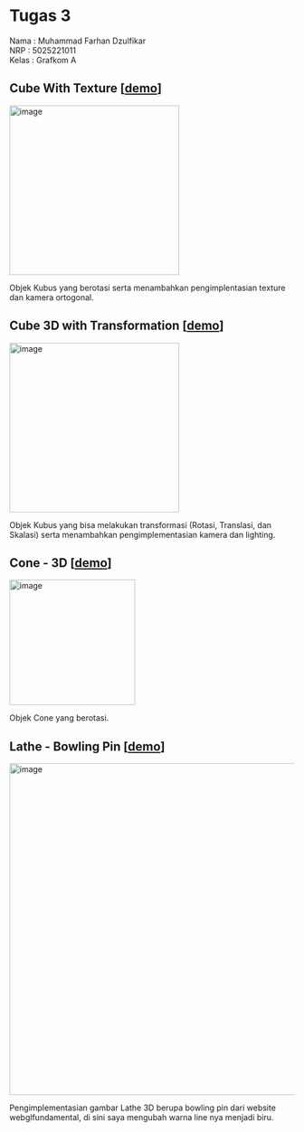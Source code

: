 # Tugas 3
Nama : Muhammad Farhan Dzulfikar  
NRP : 5025221011  
Kelas : Grafkom A  

## **Cube With Texture** [[demo](https://codepen.io/Hanzzz123/full/xxvKrgJ)]

<img width="300" alt="image" src="https://github.com/user-attachments/assets/e438d553-f794-4af8-8cf0-ca1bcb26512b">

Objek Kubus yang berotasi serta menambahkan pengimplentasian texture dan kamera ortogonal.

## **Cube 3D with Transformation** [[demo](https://codepen.io/Hanzzz123/full/ZEdNMjO)]

<img width="300" alt="image" src="https://github.com/user-attachments/assets/2909864b-1f19-4df2-86fc-705a6c581bf2">

Objek Kubus yang bisa melakukan transformasi (Rotasi, Translasi, dan Skalasi) serta menambahkan pengimplementasian kamera dan lighting.

## **Cone - 3D** [[demo](https://codepen.io/Hanzzz123/full/wvVwRpp)]

<img width="222" alt="image" src="https://github.com/user-attachments/assets/392d9d73-4f2c-45fe-b375-c018d46b556d">

Objek Cone yang berotasi.

## **Lathe - Bowling Pin** [[demo](https://codepen.io/Hanzzz123/full/GRVKPPM)]

<img width="587" alt="image" src="https://github.com/user-attachments/assets/a18742af-a287-4471-96e5-3c1510a8eec7">

Pengimplementasian gambar Lathe 3D berupa bowling pin dari website webglfundamental, di sini saya mengubah warna line nya menjadi biru.


